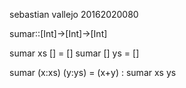 sebastian vallejo 20162020080

sumar::[Int]->[Int]->[Int]

sumar xs [] = []
sumar [] ys = []

sumar (x:xs) (y:ys) = (x+y) : sumar xs ys
